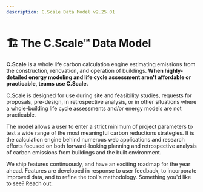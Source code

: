 ```yaml
---
description: C.Scale Data Model v2.25.01
---
```


# 🏗️ The C.Scale™ Data Model

**C.Scale** is a whole life carbon calculation engine estimating emissions from the construction, renovation, and operation of buildings. **When highly-detailed energy modeling and life cycle assessment aren't affordable or practicable, teams use C.Scale.**

C.Scale is designed for use during site and feasibility studies, requests for proposals, pre-design, in retrospective analysis, or in other situations where a whole-building life cycle assessments and/or energy models are not practicable.&#x20;

The model allows a user to enter a strict minimum of project parameters to test a wide range of the most meaningful carbon reductions strategies. It is the calculation engine behind numerous web applications and research efforts focused on both forward-looking planning and retrospective analysis of carbon emissions from buildings and the built environment.

We ship features continuously, and have an exciting roadmap for the year ahead. Features are developed in response to user feedback, to incorporate improved data, and to refine the tool's methodology. Something you'd like to see? Reach out.&#x20;
